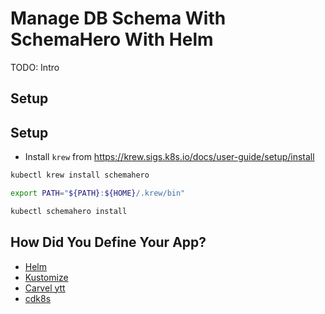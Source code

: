 # Manage DB Schema With SchemaHero With Helm

TODO: Intro

## Setup

## Setup

* Install `krew` from https://krew.sigs.k8s.io/docs/user-guide/setup/install

```bash
kubectl krew install schemahero

export PATH="${PATH}:${HOME}/.krew/bin"

kubectl schemahero install
```

## How Did You Define Your App?

* [Helm](schemahero-helm.md)
* [Kustomize](schemahero-kustomize.md)
* [Carvel ytt](schemahero-carvel.md)
* [cdk8s](schemahero-cdk8s.md)